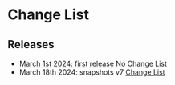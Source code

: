 # Change List

## Releases
- [March 1st 2024: first release](https://github.com/eosnetworkfoundation/bootstrap-private-network/tree/vMarch_01_2024) No Change List
- March 18th 2024: snapshots v7  [Change List](/changes/March182024.md)
